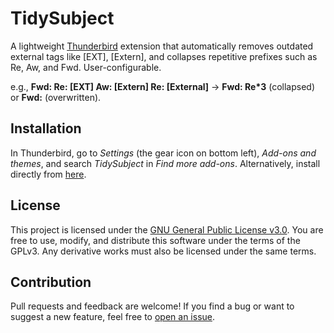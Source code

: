 # TidySubject

A lightweight [Thunderbird](https://www.thunderbird.net/) extension that automatically removes outdated external tags like [EXT], [Extern], and collapses repetitive prefixes such as Re, Aw, and Fwd. User-configurable.

e.g., **Fwd: Re: [EXT] Aw: [Extern] Re: [External]** $\rightarrow$ **Fwd: Re*3** (collapsed) or **Fwd:** (overwritten).

## Installation

In Thunderbird, go to *Settings* (the gear icon on bottom left), *Add-ons and themes*, and search *TidySubject* in *Find more add-ons*. Alternatively, install directly from [here](https://addons.thunderbird.net/addon/tidysubject/).

## License

This project is licensed under the [GNU General Public License v3.0](https://www.gnu.org/licenses/gpl-3.0.en.html). You are free to use, modify, and distribute this software under the terms of the GPLv3. Any derivative works must also be licensed under the same terms.

## Contribution

Pull requests and feedback are welcome! If you find a bug or want to suggest a new feature, feel free to [open an issue](https://github.com/alanjyu/TidySubject/issues/new).
